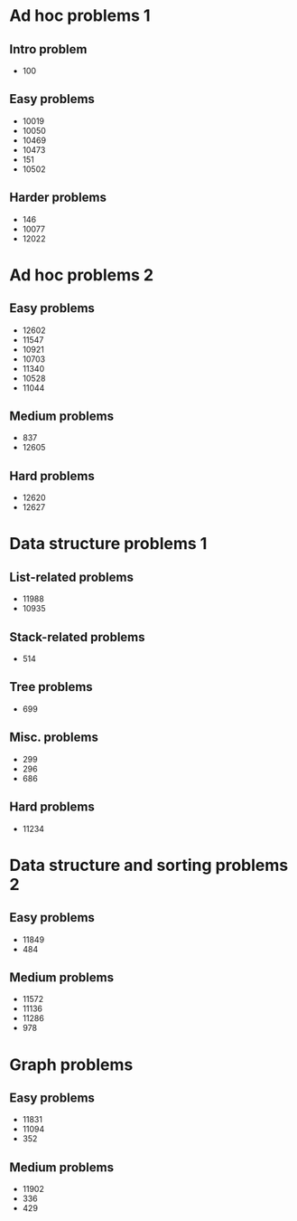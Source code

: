 # Ad hoc problems 1
## Intro problem
* 100

## Easy problems
* 10019
* 10050
* 10469
* 10473
* 151
* 10502

## Harder problems
* 146
* 10077
* 12022

# Ad hoc problems 2
## Easy problems
* 12602
* 11547
* 10921
* 10703
* 11340
* 10528
* 11044

## Medium problems
* 837
* 12605

## Hard problems
* 12620
* 12627

# Data structure problems 1
## List-related problems
* 11988
* 10935

## Stack-related problems
* 514

## Tree problems
* 699

## Misc. problems
* 299
* 296
* 686

## Hard problems
* 11234

# Data structure and sorting problems 2
## Easy problems
* 11849
* 484

## Medium problems
* 11572
* 11136
* 11286
* 978

# Graph problems
## Easy problems
* 11831
* 11094
* 352

## Medium problems
* 11902
* 336
* 429
